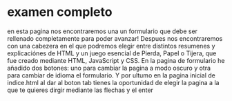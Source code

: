 # examen completo

en esta pagina nos encontraremos una un formulario que debe ser rellenado completamente para poder avanzar!
Despues nos encontraremos con una cabezera en el que podremos elegir entre distintos resumenes y explicaciónes de HTML y un juego esencial de Pierda, Papel o Tijera, que fue creado mediante HTML, JavaScript y CSS.
En la pagina de formulario he añadido dos botones: uno para cambiar la pagina a modo oscuro y otra para cambiar de idioma el formulario.
Y por ultumo en la pagina inicial de indice.html al dar al boton tab tienes la oportunidad de elegir la pagina a la que te quieres dirgir mediante las flechas y el enter

